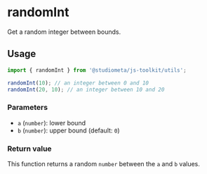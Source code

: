 # randomInt

Get a random integer between bounds.

## Usage

```js twoslash
import { randomInt } from '@studiometa/js-toolkit/utils';

randomInt(10); // an integer between 0 and 10
randomInt(20, 10); // an integer between 10 and 20
```

### Parameters

- `a` (`number`): lower bound
- `b` (`number`): upper bound (default: `0`)

### Return value

This function returns a random `number` between the `a` and `b` values.
